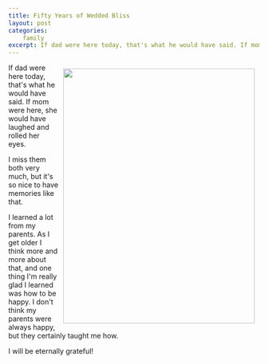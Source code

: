 ```yaml
---
title: Fifty Years of Wedded Bliss
layout: post
categories:
    family
excerpt: If dad were here today, that's what he would have said. If mom were here, she would have laughed and rolled her eyes.
---
```

 <div style="float:right;padding:10px;">
<img src="https://farm9.staticflickr.com/8617/16406145050_b623005728_b.jpg" width="384" height="512" />
</div>

If dad were here today, that's what he would have said. If mom were here, she would have laughed and rolled her eyes.

I miss them both very much, but it's so nice to have memories like that.

I learned a lot from my parents. As I get older I think more and more about that, and one thing I'm really glad I learned was how to be happy. I don't think my parents were always happy, but they certainly taught me how.

I will be eternally grateful!

